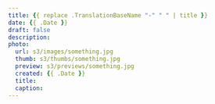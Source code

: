```yaml
---
title: {{ replace .TranslationBaseName "-" " " | title }}
date: {{ .Date }}
draft: false
description:
photo:
  url: s3/images/something.jpg
  thumb: s3/thumbs/something.jpg
  preview: s3/previews/something.jpg
  created: {{ .Date }}
  title:
  caption:
---
```

